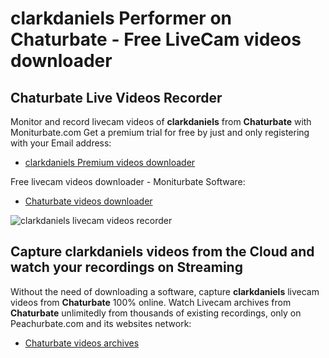 # clarkdaniels Performer on Chaturbate - Free LiveCam videos downloader

## Chaturbate Live Videos Recorder

Monitor and record livecam videos of **clarkdaniels** from **Chaturbate** with Moniturbate.com
Get a premium trial for free by just and only registering with your Email address:
* [clarkdaniels Premium videos downloader](https://moniturbate.com/request-demo-licence-key.html)

Free livecam videos downloader - Moniturbate Software:
* [Chaturbate videos downloader](https://moniturbate.com/moniturbate-download-software.html)

![clarkdaniels livecam videos recorder](https://peachurnet.com/templates/moniturbate-software.png)


## Capture clarkdaniels videos from the Cloud and watch your recordings on Streaming

Without the need of downloading a software, capture **clarkdaniels** livecam videos from **Chaturbate** 100% online.
Watch Livecam archives from **Chaturbate** unlimitedly from thousands of existing recordings, only on Peachurbate.com and its websites network:
* [Chaturbate videos archives](https://peachurnet.com/)